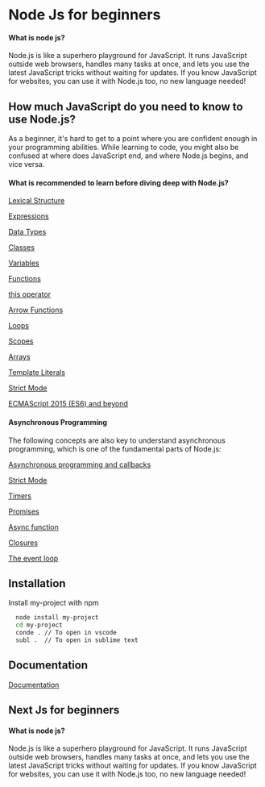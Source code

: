 
# Node Js for beginners

#### What is node js?
Node.js is like a superhero playground for JavaScript. It runs JavaScript outside web browsers, handles many tasks at once, and lets you use the latest JavaScript tricks without waiting for updates. If you know JavaScript for websites, you can use it with Node.js too, no new language needed!


## How much JavaScript do you need to know to use Node.js?

As a beginner, it's hard to get to a point where you are confident enough in your programming abilities. While learning to code, you might also be confused at where does JavaScript end, and where Node.js begins, and vice versa.

#### What is recommended to learn before diving deep with Node.js?

[Lexical Structure](https://developer.mozilla.org/en-US/docs/Web/JavaScript/Reference/Lexical_grammar)

[Expressions](https://developer.mozilla.org/en-US/docs/Web/JavaScript/Reference/Operators)

[Data Types](https://developer.mozilla.org/en-US/docs/Web/JavaScript/Data_structures)

[Classes](https://developer.mozilla.org/en-US/docs/Web/JavaScript/Reference/Classes)

[Variables](https://developer.mozilla.org/en-US/docs/Learn/JavaScript/First_steps/Variables#what_is_a_variable)

[Functions](https://developer.mozilla.org/en-US/docs/Learn/JavaScript/First_steps/Variables#what_is_a_variable)

[this operator](https://developer.mozilla.org/en-US/docs/Web/JavaScript/Reference/Operators/this)

[Arrow Functions](https://developer.mozilla.org/en-US/docs/Web/JavaScript/Reference/Functions/Arrow_functions)

[Loops](https://developer.mozilla.org/en-US/docs/Web/JavaScript/Guide/Loops_and_iteration)

[Scopes](https://developer.mozilla.org/en-US/docs/Glossary/Scope)

[Arrays](https://developer.mozilla.org/en-US/docs/Web/JavaScript/Reference/Global_Objects/Array)

[Template Literals](https://developer.mozilla.org/en-US/docs/Web/JavaScript/Reference/Template_literals)

[Strict Mode](https://developer.mozilla.org/en-US/docs/Web/JavaScript/Reference/Strict_mode)

[ECMAScript 2015 (ES6) and beyond](https://nodejs.org/en/learn/getting-started/ecmascript-2015-es6-and-beyond)


#### Asynchronous Programming
The following concepts are also key to understand asynchronous programming, which is one of the fundamental parts of Node.js:

[Asynchronous programming and callbacks](https://developer.mozilla.org/en-US/docs/Learn/JavaScript/Asynchronous/Introducing)

[Strict Mode](https://developer.mozilla.org/en-US/docs/Web/JavaScript/Reference/Strict_mode)

[Timers](https://developer.mozilla.org/en-US/docs/Web/API/setTim)

[Promises](https://developer.mozilla.org/en-US/docs/Web/JavaScript/Guide/Using_promises)

[Async function](https://developer.mozilla.org/en-US/docs/Web/JavaScript/Reference/Statements/async_function)

[Closures](https://developer.mozilla.org/en-US/docs/Web/JavaScript/Closures)

[The event loop](https://developer.mozilla.org/en-US/docs/Web/JavaScript/Event_loop)

## Installation

Install my-project with npm

```bash
  node install my-project
  cd my-project
  conde . // To open in vscode
  subl .  // To open in sublime text
```
    
## Documentation

[Documentation](https://nodejs.org/en/learn/getting-started/introduction-to-nodejs)


## Next Js for beginners

#### What is node js?
Node.js is like a superhero playground for JavaScript. It runs JavaScript outside web browsers, handles many tasks at once, and lets you use the latest JavaScript tricks without waiting for updates. If you know JavaScript for websites, you can use it with Node.js too, no new language needed!
